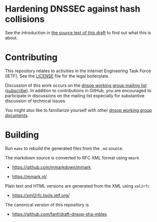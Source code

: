Hardening DNSSEC against hash collisions
========================================

See the introduction in [the source text of this draft](draft.md)
to find out what this is about.

# Contributing

This repository relates to activities in the Internet Engineering Task
Force (IETF). See the [LICENSE](LICENSE.md) file for the legal boilerplate.

Discussion of this work occurs on the
[dnsop working group mailing list](https://mailarchive.ietf.org/arch/browse/dnsop/)
([subscribe](https://www.ietf.org/mailman/listinfo/dnsop)).
In addition to contributions in GitHub, you are encouraged to
participate in discussions on the mailing list especially for
substantive discussion of technical issues.

You might also like to familiarize yourself with other
[dnsop working group documents](https://datatracker.ietf.org/wg/dnsop/documents/).

# Building

Run `make` to rebuild the generated files from the `.md` source.

The markdown source is converted to RFC XML format using `mmark`

  * https://github.com/mmarkdown/mmark

  * https://mmark.nl/

Plain text and HTML versions are generated from the XML using `xml2rfc`

  * https://xml2rfc.tools.ietf.org/

The canonical version of this repository is

  * https://github.com/fanf/draft-dnsop-sha-mbles
